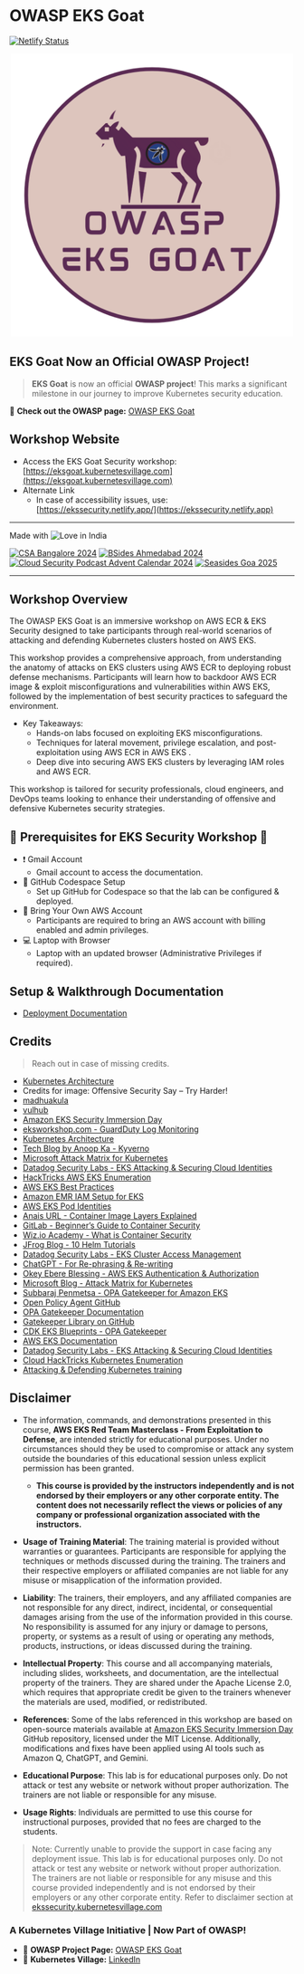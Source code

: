 # OWASP EKS Goat 

[![Netlify Status](https://api.netlify.com/api/v1/badges/ecd49ac0-53d7-4a9c-9709-74d5753720c3/deploy-status)](https://app.netlify.com/sites/ekssecurity/deploys)


<p align="center">
  <img src="/external-images/logo-1.png" alt="Logo" width="500"/>
</p>

## EKS Goat Now an Official OWASP Project! 

>  **EKS Goat** is now an official **OWASP project**! This marks a significant milestone in our journey to improve Kubernetes security education.


🔗 **Check out the OWASP page:** [OWASP EKS Goat](https://owasp.org/www-project-eks-goat/)  

## Workshop Website
- Access the EKS Goat Security workshop:  
[https://eksgoat.kubernetesvillage.com](https://eksgoat.kubernetesvillage.com)
- Alternate Link
  - In case of accessibility issues, use:  
[https://ekssecurity.netlify.app/](https://ekssecurity.netlify.app)

-------------------

Made with ![Love](https://cloud.githubusercontent.com/assets/4301109/16754758/82e3a63c-4813-11e6-9430-6015d98aeaab.png) in India

[![CSA Bangalore 2024](https://img.shields.io/badge/CSA-Bangalore%202024-0052cc.svg)](https://www.csabangalorechapter.com/summit2024)
[![BSides Ahmedabad 2024](https://img.shields.io/badge/BSides-Ahmedabad%202024-b00000.svg)](https://www.bsidesahmedabad.in/)
[![Cloud Security Podcast Advent Calendar 2024](https://img.shields.io/badge/CloudSecurityPodcast-Advent%20Calendar%202024-ff3c3c.svg)](https://advent.cloudsecuritypodcast.tv/)
[![Seasides Goa 2025](https://img.shields.io/badge/Seasides-Goa%202025-fb8c00.svg)](https://seasides.net/)


-------------------

## Workshop Overview

The OWASP EKS Goat is an immersive workshop on AWS ECR & EKS Security designed to take participants through real-world scenarios of attacking and defending Kubernetes clusters hosted on AWS EKS.

This workshop provides a comprehensive approach, from understanding the anatomy of attacks on EKS clusters using AWS ECR to deploying robust defense mechanisms. Participants will learn how to backdoor AWS ECR image & exploit misconfigurations and vulnerabilities within AWS EKS, followed by the implementation of best security practices to safeguard the environment.

- Key Takeaways:
  - Hands-on labs focused on exploiting EKS misconfigurations.
  - Techniques for lateral movement, privilege escalation, and post-exploitation using AWS ECR in AWS EKS .
  - Deep dive into securing AWS EKS clusters by leveraging IAM roles and AWS ECR.

This workshop is tailored for security professionals, cloud engineers, and DevOps teams looking to enhance their understanding of offensive and defensive Kubernetes security strategies.

## 🚀 Prerequisites for EKS Security Workshop 🚀

- ❗ Gmail Account
  - Gmail account to access the documentation.
- 🔧 GitHub Codespace Setup
  - Set up GitHub for Codespace so that the lab can be configured & deployed.
- 🔑 Bring Your Own AWS Account
  - Participants are required to bring an AWS account with billing enabled and admin privileges.
- 💻 Laptop with Browser
  - Laptop with an updated browser (Administrative Privileges if required).

## Setup & Walkthrough Documentation

- [Deployment Documentation](https://eksgoat.kubernetesvillage.com/)

## Credits

> Reach out in case of missing credits. 

- [Kubernetes Architecture](https://kubernetes.io/docs/concepts/architecture/)
- Credits for image: Offensive Security Say – Try Harder!
- [madhuakula](https://madhuakula.com/kubernetes-goat/docs/owasp-kubernetes-top-ten/)
- [vulhub](https://github.com/vulhub/vulhub/tree/master/jenkins/CVE-2024-23897)
- [Amazon EKS Security Immersion Day](https://github.com/aws-samples/amazon-eks-security-immersion-day)
- [eksworkshop.com - GuardDuty Log Monitoring](https://www.eksworkshop.com/docs/security/guardduty/log-monitoring/)
- [Kubernetes Architecture](https://kubernetes.io/docs/concepts/architecture/)
- [Tech Blog by Anoop Ka - Kyverno](https://tech.groww.in/kyverno-a-kubernetes-native-policy-management-bdd5bc80b8ca)
- [Microsoft Attack Matrix for Kubernetes](https://www.microsoft.com/en-us/security/blog/2020/04/02/attack-matrix-kubernetes/)
- [Datadog Security Labs - EKS Attacking & Securing Cloud Identities](https://securitylabs.datadoghq.com/articles/amazon-eks-attacking-securing-cloud-identities)
- [HackTricks AWS EKS Enumeration](https://cloud.hacktricks.xyz/pentesting-cloud/aws-security/aws-services/aws-eks-enum)
- [AWS EKS Best Practices](https://aws.github.io/aws-eks-best-practices/security/docs/)
- [Amazon EMR IAM Setup for EKS](https://docs.aws.amazon.com/emr/latest/EMR-on-EKS-DevelopmentGuide/setting-up-enable-IAM.html)
- [AWS EKS Pod Identities](https://docs.aws.amazon.com/eks/latest/userguide/pod-identities.html)
- [Anais URL - Container Image Layers Explained](https://anaisurl.com/container-image-layers-explained/)
- [GitLab - Beginner’s Guide to Container Security](https://about.gitlab.com/topics/devsecops/beginners-guide-to-container-security/)
- [Wiz.io Academy - What is Container Security](https://www.wiz.io/academy/what-is-container-security)
- [JFrog Blog - 10 Helm Tutorials](https://jfrog.com/blog/10-helm-tutorials-to-start-your-kubernetes-journey/)
- [Datadog Security Labs - EKS Cluster Access Management](https://securitylabs.datadoghq.com/articles/amazon-eks-attacking-securing-cloud-identities/#authorization-eks-cluster-access-management-recommended)
- [ChatGPT - For Re-phrasing & Re-writing](https://chatgpt.com)
- [Okey Ebere Blessing - AWS EKS Authentication & Authorization](https://okeyebereblessing.medium.com/how-to-configure-and-manage-authentication-and-authorization-in-aws-elastic-kubernetes-service-367a49ab3f9f)
- [Microsoft Blog - Attack Matrix for Kubernetes](https://www.microsoft.com/en-us/security/blog/2020/04/02/attack-matrix-kubernetes/)
- [Subbaraj Penmetsa - OPA Gatekeeper for Amazon EKS](https://medium.com/@subbarajpenmetsa/open-policy-agent-opa-gatekeeper-for-amazon-eks-507dd1edc72d)
- [Open Policy Agent GitHub](https://github.com/open-policy-agent)
- [OPA Gatekeeper Documentation](https://open-policy-agent.github.io/gatekeeper/website/docs/)
- [Gatekeeper Library on GitHub](https://github.com/open-policy-agent/gatekeeper-library)
- [CDK EKS Blueprints - OPA Gatekeeper](https://aws-quickstart.github.io/cdk-eks-blueprints/addons/opa-gatekeeper/)
- [AWS EKS Documentation](https://aws.amazon.com/eks/)
- [Datadog Security Labs - EKS Attacking & Securing Cloud Identities](https://securitylabs.datadoghq.com/articles/amazon-eks-attacking-securing-cloud-identities/)
- [Cloud HackTricks Kubernetes Enumeration](https://cloud.hacktricks.xyz/pentesting-cloud/kubernetes-security/kubernetes-enumeration)
- [ Attacking & Defending Kubernetes training](https://www.linkedin.com/in/peachycloudsecurity/)

## Disclaimer

- The information, commands, and demonstrations presented in this course, **AWS EKS Red Team Masterclass - From Exploitation to Defense**, are intended strictly for educational purposes. Under no circumstances should they be used to compromise or attack any system outside the boundaries of this educational session unless explicit permission has been granted.

    - <b>This course is provided by the instructors independently and is not endorsed by their employers or any other corporate entity. The content does not necessarily reflect the views or policies of any company or professional organization associated with the instructors.</b>

- **Usage of Training Material**: The training material is provided without warranties or guarantees. Participants are responsible for applying the techniques or methods discussed during the training. The trainers and their respective employers or affiliated companies are not liable for any misuse or misapplication of the information provided.

- **Liability**: The trainers, their employers, and any affiliated companies are not responsible for any direct, indirect, incidental, or consequential damages arising from the use of the information provided in this course. No responsibility is assumed for any injury or damage to persons, property, or systems as a result of using or operating any methods, products, instructions, or ideas discussed during the training.

- **Intellectual Property**: This course and all accompanying materials, including slides, worksheets, and documentation, are the intellectual property of the trainers. They are shared under the Apache License 2.0, which requires that appropriate credit be given to the trainers whenever the materials are used, modified, or redistributed.

- **References**: Some of the labs referenced in this workshop are based on open-source materials available at [Amazon EKS Security Immersion Day](https://github.com/aws-samples/amazon-eks-security-immersion-day) GitHub repository, licensed under the MIT License. Additionally, modifications and fixes have been applied using AI tools such as Amazon Q, ChatGPT, and Gemini.

- **Educational Purpose**: This lab is for educational purposes only. Do not attack or test any website or network without proper authorization. The trainers are not liable or responsible for any misuse.
- **Usage Rights**: Individuals are permitted to use this course for instructional purposes, provided that no fees are charged to the students.



> Note: Currently unable to provide the support in case facing any deployment issue. This lab is for educational purposes only. Do not attack or test any website or network without proper authorization. The trainers are not liable or responsible for any misuse and this course provided independently and is not endorsed by their employers or any other corporate entity. Refer to disclaimer section at [ekssecurity.kubernetesvillage.com](https://ekssecurity.kubernetesvillage.com/welcome/introduction#disclaimer)



### A Kubernetes Village Initiative | Now Part of OWASP!
 -  🔗 **OWASP Project Page:** [OWASP EKS Goat](https://owasp.org/www-project-eks-goat/)  
 - 🔗 **Kubernetes Village:** [LinkedIn](https://www.linkedin.com/company/kubernetesvillage)
